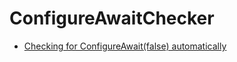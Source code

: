 ConfigureAwaitChecker
=====================

* [Checking for ConfigureAwait(false) automatically](http://blog.cincura.net/233476-checking-for-configureawait-false-automatically)
